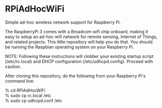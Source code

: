 # RPiAdHocWiFi
Simple ad-hoc wireless network support for Raspberry Pi.

The RaspberryPi 3 comes with a Broadcom wifi chip onboard, making it easy to setup an ad-hoc wifi network for remote sensing,
Internet of Things, and related projects.  This little repository will help you do that.  You should be running the Raspbian 
operating system on your Raspberry Pi.

NOTE: Following these instructions will clobber your existing startup script (/etc/rc.local) and DHCP configuration (/etc/udhcpd.config).
Proceed with caution.

After cloning this repository, do the following from your Raspberry Pi's command line:

% cd RPiAdHocWiFi<br>
% sudo cp rc.local /etc<br>
% sudo cp udhcpd.conf /etc<br>
